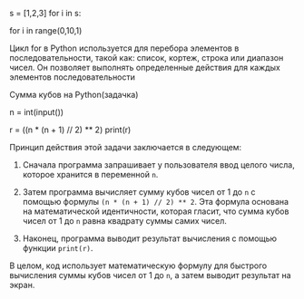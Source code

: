 s = [1,2,3]
for i in s:

for i in range(0,10,1)

Цикл for в Python используется для перебора элементов в последовательности,
такой как: список, кортеж, строка или диапазон чисел.
Он позволяет выполнять определенные действия для каждых элементов последовательности

Сумма кубов на Python(задачка)

n = int(input())

r = ((n * (n + 1) // 2) ** 2)
print(r)

Принцип действия этой задачи заключается в следующем:

1. Сначала программа запрашивает у пользователя ввод целого числа, которое хранится в переменной `n`.
    
2. Затем программа вычисляет сумму кубов чисел от 1 до `n` с помощью формулы `(n * (n + 1) // 2) ** 2`. Эта формула основана на математической идентичности, которая гласит, что сумма кубов чисел от 1 до `n` равна квадрату суммы самих чисел.
    
3. Наконец, программа выводит результат вычисления с помощью функции `print(r)`.
    

В целом, код использует математическую формулу для быстрого вычисления суммы кубов чисел от 1 до `n`, а затем выводит результат на экран.